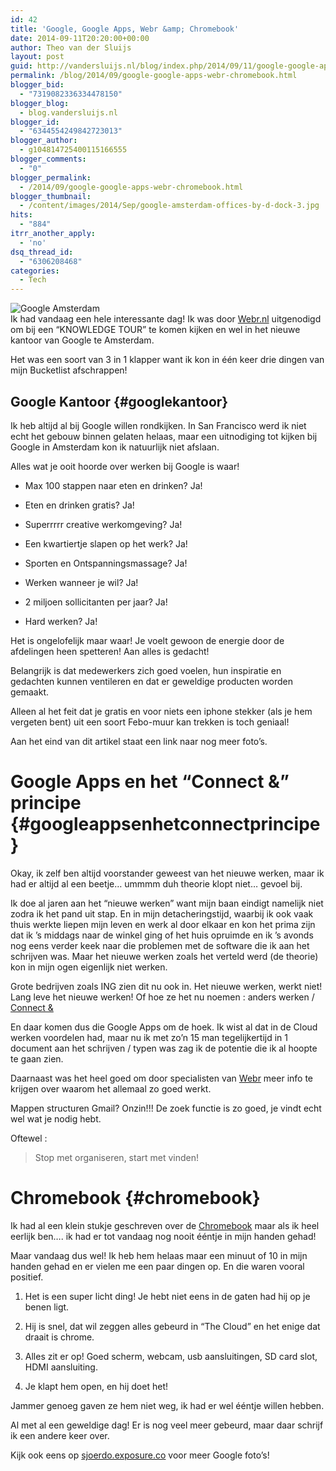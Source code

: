 ```yaml
---
id: 42
title: 'Google, Google Apps, Webr &amp; Chromebook'
date: 2014-09-11T20:20:00+00:00
author: Theo van der Sluijs
layout: post
guid: http://vandersluijs.nl/blog/index.php/2014/09/11/google-google-apps-webr-chromebook/
permalink: /blog/2014/09/google-google-apps-webr-chromebook.html
blogger_bid:
  - "7319082336334478150"
blogger_blog:
  - blog.vandersluijs.nl
blogger_id:
  - "6344554249842723013"
blogger_author:
  - g104814725400115166555
blogger_comments:
  - "0"
blogger_permalink:
  - /2014/09/google-google-apps-webr-chromebook.html
blogger_thumbnail:
  - /content/images/2014/Sep/google-amsterdam-offices-by-d-dock-3.jpg
hits:
  - "884"
itrr_another_apply:
  - 'no'
dsq_thread_id:
  - "6306208468"
categories:
  - Tech
---
```

![Google Amsterdam](/content/images/2014/Sep/google-amsterdam-offices-by-d-dock-3.jpg)  
Ik had vandaag een hele interessante dag! Ik was door [Webr.nl](http://webr.nl/) uitgenodigd om bij een &#8220;KNOWLEDGE TOUR&#8221; te komen kijken en wel in het nieuwe kantoor van Google te Amsterdam.

Het was een soort van 3 in 1 klapper want ik kon in één keer drie dingen van mijn Bucketlist afschrappen! 

## Google Kantoor {#googlekantoor}

Ik heb altijd al bij Google willen rondkijken. In San Francisco werd ik niet echt het gebouw binnen gelaten helaas, maar een uitnodiging tot kijken bij Google in Amsterdam kon ik natuurlijk niet afslaan.

Alles wat je ooit hoorde over werken bij Google is waar!

</p> 

  * Max 100 stappen naar eten en drinken? Ja!


  * Eten en drinken gratis? Ja!


  * Superrrrr creative werkomgeving? Ja!


  * Een kwartiertje slapen op het werk? Ja!


  * Sporten en Ontspanningsmassage? Ja!


  * Werken wanneer je wil? Ja!


  * 2 miljoen sollicitanten per jaar? Ja!


  * Hard werken? Ja!
</ul> 

Het is ongelofelijk maar waar! Je voelt gewoon de energie door de afdelingen heen spetteren! Aan alles is gedacht!

Belangrijk is dat medewerkers zich goed voelen, hun inspiratie en gedachten kunnen ventileren en dat er geweldige producten worden gemaakt.

Alleen al het feit dat je gratis en voor niets een iphone stekker (als je hem vergeten bent) uit een soort Febo-muur kan trekken is toch geniaal!

Aan het eind van dit artikel staat een link naar nog meer foto&#8217;s.

# Google Apps en het &#8220;Connect &&#8221; principe {#googleappsenhetconnectprincipe}

Okay, ik zelf ben altijd voorstander geweest van het nieuwe werken, maar ik had er altijd al een beetje&#8230; ummmm duh theorie klopt niet&#8230; gevoel bij.

Ik doe al jaren aan het &#8220;nieuwe werken&#8221; want mijn baan eindigt namelijk niet zodra ik het pand uit stap. En in mijn detacheringstijd, waarbij ik ook vaak thuis werkte liepen mijn leven en werk al door elkaar en kon het prima zijn dat ik &#8217;s middags naar de winkel ging of het huis opruimde en ik &#8217;s avonds nog eens verder keek naar die problemen met de software die ik aan het schrijven was. Maar het nieuwe werken zoals het verteld werd (de theorie) kon in mijn ogen eigenlijk niet werken.

Grote bedrijven zoals ING zien dit nu ook in. Het nieuwe werken, werkt niet! Lang leve het nieuwe werken! Of hoe ze het nu noemen : anders werken / [Connect &](http://www.proof.nl/het-nieuwe-werken-ing/)

En daar komen dus die Google Apps om de hoek. Ik wist al dat in de Cloud werken voordelen had, maar nu ik met zo&#8217;n 15 man tegelijkertijd in 1 document aan het schrijven / typen was zag ik de potentie die ik al hoopte te gaan zien.

Daarnaast was het heel goed om door specialisten van [Webr](http://webr.nl/) meer info te krijgen over waarom het allemaal zo goed werkt.

Mappen structuren Gmail? Onzin!!! De zoek functie is zo goed, je vindt echt wel wat je nodig hebt.

Oftewel : 

> Stop met organiseren, start met vinden!

# Chromebook {#chromebook}

Ik had al een klein stukje geschreven over de [Chromebook](http://itheo.nl/chromebook-voor-iedere-student-buurman-en-ouder/) maar als ik heel eerlijk ben&#8230;. ik had er tot vandaag nog nooit ééntje in mijn handen gehad!

Maar vandaag dus wel! Ik heb hem helaas maar een minuut of 10 in mijn handen gehad en er vielen me een paar dingen op. En die waren vooral positief.

</p> 

  1. Het is een super licht ding! Je hebt niet eens in de gaten had hij op je benen ligt. 


  2. Hij is snel, dat wil zeggen alles gebeurd in &#8220;The Cloud&#8221; en het enige dat draait is chrome. 


  3. Alles zit er op! Goed scherm, webcam, usb aansluitingen, SD card slot, HDMI aansluiting. 


  4. Je klapt hem open, en hij doet het!
</ol> 

Jammer genoeg gaven ze hem niet weg, ik had er wel ééntje willen hebben.

Al met al een geweldige dag! Er is nog veel meer gebeurd, maar daar schrijf ik een andere keer over.

Kijk ook eens op [sjoerdo.exposure.co](https://sjoerdo.exposure.co/rondleiding-door-googles-nieuwe-kantoor) voor meer Google foto&#8217;s!